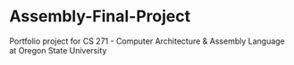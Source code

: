 # Assembly-Final-Project
Portfolio project for CS 271 - Computer Architecture &amp; Assembly Language at Oregon State University
